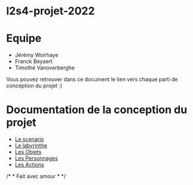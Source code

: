 # l2s4-projet-2022

# Equipe

- Jérémy Woirhaye
- Franck Beyaert
- Timothé Vanoverberghe

Vous pouvez retrouver dans ce document le lien vers chaque parti de conception du projet :)

# Documentation de la conception du projet

- [Le scenario](Scenario.md)
- [Le labyrinthe](mazeConception.md)
- [Les Objets](ItemsConception.md)
- [Les Personnages](characterConception.md)
- [Les Actions](actionsConception.md)


/* * Fait avec amour * */